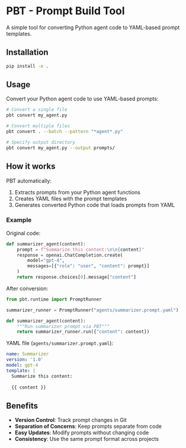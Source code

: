 # PBT - Prompt Build Tool

A simple tool for converting Python agent code to YAML-based prompt templates.

## Installation

```bash
pip install -e .
```

## Usage

Convert your Python agent code to use YAML-based prompts:

```bash
# Convert a single file
pbt convert my_agent.py

# Convert multiple files
pbt convert . --batch --pattern "*agent*.py"

# Specify output directory
pbt convert my_agent.py --output prompts/
```

## How it works

PBT automatically:
1. Extracts prompts from your Python agent functions
2. Creates YAML files with the prompt templates
3. Generates converted Python code that loads prompts from YAML

### Example

Original code:
```python
def summarizer_agent(content):
    prompt = f"Summarize this content:\n\n{content}"
    response = openai.ChatCompletion.create(
        model="gpt-4",
        messages=[{"role": "user", "content": prompt}]
    )
    return response.choices[0].message["content"]
```

After conversion:
```python
from pbt.runtime import PromptRunner

summarizer_runner = PromptRunner("agents/summarizer.prompt.yaml")

def summarizer_agent(content):
    """Run summarizer prompt via PBT"""
    return summarizer_runner.run({"content": content})
```

YAML file (`agents/summarizer.prompt.yaml`):
```yaml
name: Summarizer
version: '1.0'
model: gpt-4
template: |
  Summarize this content:
  
  {{ content }}
```

## Benefits

- **Version Control**: Track prompt changes in Git
- **Separation of Concerns**: Keep prompts separate from code
- **Easy Updates**: Modify prompts without changing code
- **Consistency**: Use the same prompt format across projects